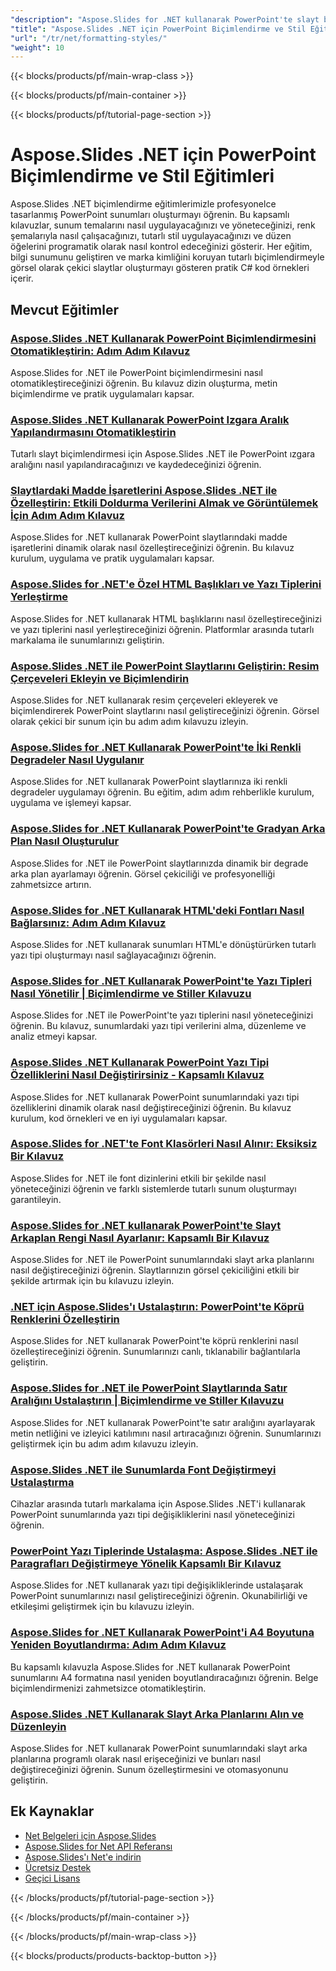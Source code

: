 ```yaml
---
"description": "Aspose.Slides for .NET kullanarak PowerPoint'te slayt biçimlendirme, tema yönetimi, stiller ve görsel tasarıma ilişkin adım adım eğitimler."
"title": "Aspose.Slides .NET için PowerPoint Biçimlendirme ve Stil Eğitimleri"
"url": "/tr/net/formatting-styles/"
"weight": 10
---
```


{{< blocks/products/pf/main-wrap-class >}}

{{< blocks/products/pf/main-container >}}

{{< blocks/products/pf/tutorial-page-section >}}
# Aspose.Slides .NET için PowerPoint Biçimlendirme ve Stil Eğitimleri

Aspose.Slides .NET biçimlendirme eğitimlerimizle profesyonelce tasarlanmış PowerPoint sunumları oluşturmayı öğrenin. Bu kapsamlı kılavuzlar, sunum temalarını nasıl uygulayacağınızı ve yöneteceğinizi, renk şemalarıyla nasıl çalışacağınızı, tutarlı stil uygulayacağınızı ve düzen öğelerini programatik olarak nasıl kontrol edeceğinizi gösterir. Her eğitim, bilgi sunumunu geliştiren ve marka kimliğini koruyan tutarlı biçimlendirmeyle görsel olarak çekici slaytlar oluşturmayı gösteren pratik C# kod örnekleri içerir.

## Mevcut Eğitimler

### [Aspose.Slides .NET Kullanarak PowerPoint Biçimlendirmesini Otomatikleştirin: Adım Adım Kılavuz](./automate-ppt-formatting-asposeslides-net/)
Aspose.Slides for .NET ile PowerPoint biçimlendirmesini nasıl otomatikleştireceğinizi öğrenin. Bu kılavuz dizin oluşturma, metin biçimlendirme ve pratik uygulamaları kapsar.

### [Aspose.Slides .NET Kullanarak PowerPoint Izgara Aralık Yapılandırmasını Otomatikleştirin](./configure-powerpoint-grid-spacing-aspose-slides-net/)
Tutarlı slayt biçimlendirmesi için Aspose.Slides .NET ile PowerPoint ızgara aralığını nasıl yapılandıracağınızı ve kaydedeceğinizi öğrenin.

### [Slaytlardaki Madde İşaretlerini Aspose.Slides .NET ile Özelleştirin: Etkili Doldurma Verilerini Almak ve Görüntülemek İçin Adım Adım Kılavuz](./customize-bullet-points-aspose-slides-net/)
Aspose.Slides for .NET kullanarak PowerPoint slaytlarındaki madde işaretlerini dinamik olarak nasıl özelleştireceğinizi öğrenin. Bu kılavuz kurulum, uygulama ve pratik uygulamaları kapsar.

### [Aspose.Slides for .NET'e Özel HTML Başlıkları ve Yazı Tiplerini Yerleştirme](./aspose-slides-html-fonts-embedding-net/)
Aspose.Slides for .NET kullanarak HTML başlıklarını nasıl özelleştireceğinizi ve yazı tiplerini nasıl yerleştireceğinizi öğrenin. Platformlar arasında tutarlı markalama ile sunumlarınızı geliştirin.

### [Aspose.Slides .NET ile PowerPoint Slaytlarını Geliştirin: Resim Çerçeveleri Ekleyin ve Biçimlendirin](./enhance-powerpoint-slides-asposeslides-net/)
Aspose.Slides for .NET kullanarak resim çerçeveleri ekleyerek ve biçimlendirerek PowerPoint slaytlarını nasıl geliştireceğinizi öğrenin. Görsel olarak çekici bir sunum için bu adım adım kılavuzu izleyin.

### [Aspose.Slides for .NET Kullanarak PowerPoint'te İki Renkli Degradeler Nasıl Uygulanır](./master-two-color-gradients-aspose-slides-net/)
Aspose.Slides for .NET kullanarak PowerPoint slaytlarınıza iki renkli degradeler uygulamayı öğrenin. Bu eğitim, adım adım rehberlikle kurulum, uygulama ve işlemeyi kapsar.

### [Aspose.Slides for .NET Kullanarak PowerPoint'te Gradyan Arka Plan Nasıl Oluşturulur](./gradient-background-aspose-slides-net/)
Aspose.Slides for .NET ile PowerPoint slaytlarınızda dinamik bir degrade arka plan ayarlamayı öğrenin. Görsel çekiciliği ve profesyonelliği zahmetsizce artırın.

### [Aspose.Slides for .NET Kullanarak HTML'deki Fontları Nasıl Bağlarsınız: Adım Adım Kılavuz](./font-linking-html-aspose-slides-net/)
Aspose.Slides for .NET kullanarak sunumları HTML'e dönüştürürken tutarlı yazı tipi oluşturmayı nasıl sağlayacağınızı öğrenin.

### [Aspose.Slides for .NET Kullanarak PowerPoint'te Yazı Tipleri Nasıl Yönetilir | Biçimlendirme ve Stiller Kılavuzu](./manage-fonts-powerpoint-aspose-slides-net/)
Aspose.Slides for .NET ile PowerPoint'te yazı tiplerini nasıl yöneteceğinizi öğrenin. Bu kılavuz, sunumlardaki yazı tipi verilerini alma, düzenleme ve analiz etmeyi kapsar.

### [Aspose.Slides .NET Kullanarak PowerPoint Yazı Tipi Özelliklerini Nasıl Değiştirirsiniz - Kapsamlı Kılavuz](./manipulate-powerpoint-fonts-aspose-slides-net/)
Aspose.Slides for .NET kullanarak PowerPoint sunumlarındaki yazı tipi özelliklerini dinamik olarak nasıl değiştireceğinizi öğrenin. Bu kılavuz kurulum, kod örnekleri ve en iyi uygulamaları kapsar.

### [Aspose.Slides for .NET'te Font Klasörleri Nasıl Alınır: Eksiksiz Bir Kılavuz](./guide-retrieving-font-folders-aspose-slides-net/)
Aspose.Slides for .NET ile font dizinlerini etkili bir şekilde nasıl yöneteceğinizi öğrenin ve farklı sistemlerde tutarlı sunum oluşturmayı garantileyin.

### [Aspose.Slides for .NET kullanarak PowerPoint'te Slayt Arkaplan Rengi Nasıl Ayarlanır: Kapsamlı Bir Kılavuz](./aspose-slides-dotnet-set-slide-background-color/)
Aspose.Slides for .NET ile PowerPoint sunumlarındaki slayt arka planlarını nasıl değiştireceğinizi öğrenin. Slaytlarınızın görsel çekiciliğini etkili bir şekilde artırmak için bu kılavuzu izleyin.

### [.NET için Aspose.Slides'ı Ustalaştırın: PowerPoint'te Köprü Renklerini Özelleştirin](./customize-hyperlink-colors-aspose-slides-net/)
Aspose.Slides for .NET kullanarak PowerPoint'te köprü renklerini nasıl özelleştireceğinizi öğrenin. Sunumlarınızı canlı, tıklanabilir bağlantılarla geliştirin.

### [Aspose.Slides for .NET ile PowerPoint Slaytlarında Satır Aralığını Ustalaştırın | Biçimlendirme ve Stiller Kılavuzu](./mastering-line-spacing-aspose-slides-net/)
Aspose.Slides for .NET kullanarak PowerPoint'te satır aralığını ayarlayarak metin netliğini ve izleyici katılımını nasıl artıracağınızı öğrenin. Sunumlarınızı geliştirmek için bu adım adım kılavuzu izleyin.

### [Aspose.Slides .NET ile Sunumlarda Font Değiştirmeyi Ustalaştırma](./master-font-substitution-aspose-slides-net/)
Cihazlar arasında tutarlı markalama için Aspose.Slides .NET'i kullanarak PowerPoint sunumlarında yazı tipi değişikliklerini nasıl yöneteceğinizi öğrenin.

### [PowerPoint Yazı Tiplerinde Ustalaşma: Aspose.Slides .NET ile Paragrafları Değiştirmeye Yönelik Kapsamlı Bir Kılavuz](./master-powerpoint-fonts-aspose-slides-net/)
Aspose.Slides for .NET kullanarak yazı tipi değişikliklerinde ustalaşarak PowerPoint sunumlarınızı nasıl geliştireceğinizi öğrenin. Okunabilirliği ve etkileşimi geliştirmek için bu kılavuzu izleyin.

### [Aspose.Slides for .NET Kullanarak PowerPoint'i A4 Boyutuna Yeniden Boyutlandırma: Adım Adım Kılavuz](./resize-ppt-to-a4-aspose-slides-dotnet-guide/)
Bu kapsamlı kılavuzla Aspose.Slides for .NET kullanarak PowerPoint sunumlarını A4 formatına nasıl yeniden boyutlandıracağınızı öğrenin. Belge biçimlendirmenizi zahmetsizce otomatikleştirin.

### [Aspose.Slides .NET Kullanarak Slayt Arka Planlarını Alın ve Düzenleyin](./retrieve-slide-background-aspose-slides-dotnet/)
Aspose.Slides for .NET kullanarak PowerPoint sunumlarındaki slayt arka planlarına programlı olarak nasıl erişeceğinizi ve bunları nasıl değiştireceğinizi öğrenin. Sunum özelleştirmesini ve otomasyonunu geliştirin.

## Ek Kaynaklar

- [Net Belgeleri için Aspose.Slides](https://docs.aspose.com/slides/net/)
- [Aspose.Slides for Net API Referansı](https://reference.aspose.com/slides/net/)
- [Aspose.Slides'ı Net'e indirin](https://releases.aspose.com/slides/net/)
- [Ücretsiz Destek](https://forum.aspose.com/)
- [Geçici Lisans](https://purchase.aspose.com/temporary-license/)

{{< /blocks/products/pf/tutorial-page-section >}}

{{< /blocks/products/pf/main-container >}}

{{< /blocks/products/pf/main-wrap-class >}}

{{< blocks/products/products-backtop-button >}}